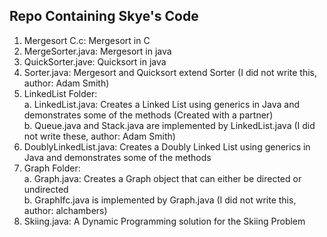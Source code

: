 ## Repo Containing Skye's Code
1. Mergesort C.c: Mergesort in C
2. MergeSorter.java: Mergesort in java 
3. QuickSorter.jave: Quicksort in java 
4. Sorter.java: Mergesort and Quicksort extend Sorter (I did not write this, author: Adam Smith) 
5. LinkedList Folder: <br />
    a. LinkedList.java: Creates a Linked List using generics in Java and demonstrates some of the methods (Created with a partner) <br/>
    b. Queue.java and Stack.java are implemented by LinkedList.java (I did not write these, author: Adam Smith)
6. DoublyLinkedList.java: Creates a Doubly Linked List using generics in Java and demonstrates some of the methods
7. Graph Folder: <br />
    a. Graph.java: Creates a Graph object that can either be directed or undirected <br/>
    b. GraphIfc.java is implemented by Graph.java (I did not write this, author: alchambers)
8. Skiing.java: A Dynamic Programming solution for the Skiing Problem
